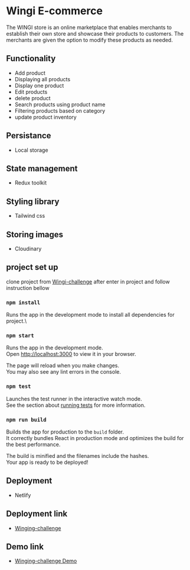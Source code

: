 # Wingi E-commerce

The WINGI store is an online marketplace that enables merchants to establish their own store and showcase their products to customers. The merchants are given the option to modify these products as needed.

## Functionality
 - Add product
 - Displaying all products
 - Display one product 
 - Edit products
 - delete product
 - Search products using product name
 - Filtering products based on category
 - update product inventory

## Persistance
- Local storage

## State management 
- Redux toolkit
  
## Styling  library
- Tailwind css
## Storing images
- Cloudinary

## project set up 
clone project from [Wingi-challenge](https://github.com/ngirimana/wingi-challenge) after enter in project and follow instruction bellow


### `npm install`

Runs the app in the development mode to install all dependencies for project.\


### `npm start`

Runs the app in the development mode.\
Open [http://localhost:3000](http://localhost:3000) to view it in your browser.

The page will reload when you make changes.\
You may also see any lint errors in the console.

### `npm test`

Launches the test runner in the interactive watch mode.\
See the section about [running tests](https://facebook.github.io/create-react-app/docs/running-tests) for more information.

### `npm run build`

Builds the app for production to the `build` folder.\
It correctly bundles React in production mode and optimizes the build for the best performance.

The build is minified and the filenames include the hashes.\
Your app is ready to be deployed!

## Deployment 
- Netlify
## Deployment link

- [Winging-challenge](https://wingi-challenge.netlify.app/)  

## Demo link
- [Winging-challenge Demo ](https://www.veed.io/view/e087c557-7e4b-4f21-bf3c-55209c9914e0?panel=share)

